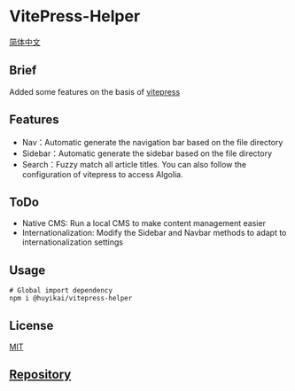 # VitePress-Helper

[简体中文](./README-zh.md)

## Brief

Added some features on the basis of  [vitepress](https://vitepress.vuejs.org)

## Features

- Nav：Automatic generate the navigation bar based on the file directory
- Sidebar：Automatic generate the sidebar based on the file directory
- Search：Fuzzy match all article titles. You can also follow the configuration of vitepress to access Algolia.

## ToDo

- Native CMS: Run a local CMS to make content management easier
- Internationalization: Modify the Sidebar and Navbar methods to adapt to internationalization settings

## Usage

```shell
# Global import dependency
npm i @huyikai/vitepress-helper
```

## License

[MIT](./license)

## [Repository](https://github.com/huyikai/vitepress-Helper)
